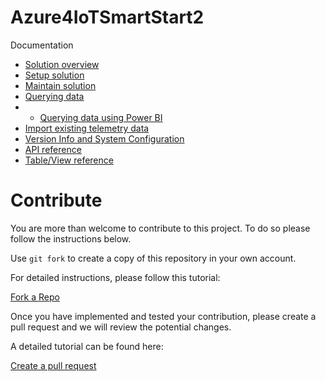 # Azure4IoTSmartStart2

Documentation

- [Solution overview](IoTSmartStart2Root/docs/TsSmartSqlStore2.md)
- [Setup solution](IoTSmartStart2Root/docs/TsSmartSqlStore2_10_SetupSolution.md)
- [Maintain solution](IoTSmartStart2Root/docs/TsSmartSqlStore2_20_MaintainDatabase.md)
- [Querying data](IoTSmartStart2Root/docs/TsSmartSqlStore2_50_DatabaseQueries.md)
- - [Querying data using Power BI](IoTSmartStart2Root/docs/sSmartSqlStore2_55_DatabaseQueriesUsingPowerBI.md)
- [Import existing telemetry data](IoTSmartStart2Root/docs/TsSmartSqlStore2_70_ImportExistingTelemetryData.md)
- [Version Info and System Configuration](IoTSmartStart2Root/docs/TsSmartSqlStore2_80_VersionInfoAndConfigurationSettings.md)
- [API reference](IoTSmartStart2Root/docs/TsSmartSqlStore2_90_API.md)
- [Table/View reference](IoTSmartStart2Root/docs/TsSmartSqlStore2_95_Table.md)

# Contribute

You are more than welcome to contribute to this project. To do so please follow the instructions below.

Use ```git fork``` to create a copy of this repository in your own account.

For detailed instructions, please follow this tutorial:

[Fork a Repo](https://docs.github.com/en/get-started/quickstart/fork-a-repo)

Once you have implemented and tested your contribution, please create a pull request and we will review the potential changes.

A detailed tutorial can be found here:

[Create a pull request](https://docs.github.com/en/pull-requests/collaborating-with-pull-requests/proposing-changes-to-your-work-with-pull-requests/creating-a-pull-request)






